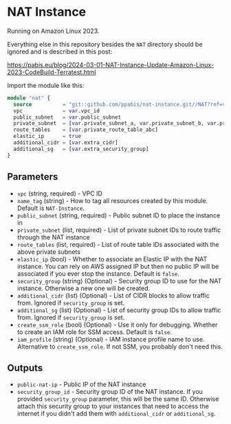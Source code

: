 NAT Instance
============
Running on Amazon Linux 2023.

Everything else in this repository besides the `NAT` directory should be
ignored and is described in this post:

https://pabis.eu/blog/2024-03-01-NAT-Instance-Update-Amazon-Linux-2023-CodeBuild-Terratest.html

Import the module like this:

```terraform
module "nat" {
  source          = "git::github.com/ppabis/nat-instance.git//NAT?ref=v2.0.4"
  vpc             = var.vpc_id
  public_subnet   = var.public_subnet
  private_subnet  = [var.private_subnet_a, var.private_subnet_b, var.private_subnet_c]
  route_tables    = [var.private_route_table_abc]
  elastic_ip      = true
  additional_cidr = [var.extra_cidr]
  additional_sg   = [var.extra_security_group]
}
```

Parameters
----------
- `vpc` (string, required) - VPC ID
- `name_tag` (string) - How to tag all resources created by this module. Default is `NAT-Instance`.
- `public_subnet` (string, required) - Public subnet ID to place the instance in
- `private_subnet` (list, required) - List of private subnet IDs to route traffic through the NAT instance
- `route_tables` (list, required) - List of route table IDs associated with the above private subnets
- `elastic_ip` (bool) - Whether to associate an Elastic IP with the NAT instance. You can rely on AWS
    assigned IP but then no public IP will be associated if you ever stop the instance. Default is `false`.
- `security_group` (string) (Optional) - Security group ID to use for the NAT instance. Otherwise a new one will be created.
- `additional_cidr` (list) (Optional) - List of CIDR blocks to allow traffic from. Ignored if `security_group` is set.
- `additional_sg` (list) (Optional) - List of security group IDs to allow traffic from. Ignored if `security_group` is set.
- `create_ssm_role` (bool) (Optional) - Use it only for debugging. Whether to create an IAM role for SSM access. Default is `false`.
- `iam_profile` (string) (Optional) - IAM instance profile name to use. Alternative to `create_ssm_role`. If not SSM, you probably
    don't need this.

Outputs
-------
- `public-nat-ip` - Public IP of the NAT instance
- `security_group_id` - Security group ID of the NAT instance. If you provided `security_group` parameter, this will be the same ID.
    Otherwise attach this security group to your instances that need to access the internet if you didn't add them with
    `additional_cidr` or `additional_sg`.
